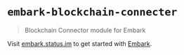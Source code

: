 # `embark-blockchain-connecter`

> Blockchain Connector module for Embark

Visit [embark.status.im](https://embark.status.im/) to get started with
[Embark](https://github.com/embark-framework/embark).
